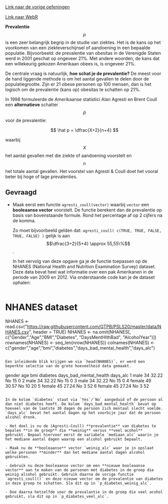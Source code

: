 <div class="text-end">
    <a class="btn btn-filled with-icon" href="https://dodona.be/nl/courses/2690" target="_blank"><i class="mdi mdi-backburger mdi-24" title="link"></i>Link naar de vorige oefeningen</a>
</div>

<div class="text-end" style="margin-top:15px">
    <a class="btn btn-filled with-icon" href="https://webr.r-wasm.org/latest/" target="_blank"><i class="mdi mdi-cloud-tags mdi-24" title="link"></i>Link naar WebR</a>
</div>

**Prevalentie** $$p$$ is een zeer belangrijk begrip in de studie van ziektes. Het is de kans op het voorkomen van een ziekteverschijnsel of aandoening in een bepaalde populatie. Bijvoorbeeld: de prevalentie van obesitas in de Verenigde Staten werd in 2001 geschat op ongeveer 21%. Met andere woorden, de kans dat een willekeurig gekozen Amerikaan obees is, is ongeveer 21%.

De centrale vraag is natuurlijk, **hoe schat je de prevalentie?** De meest voor de hand liggende methode is om het aantal gevallen te delen door de populatiegrootte. Zijn er 21 obese personen op 100 mensen, dan is het logisch om de prevalentie (kans op) obesitas te schatten op 21%.

In 1998 formuleerde de Amerikaanse statistici Alan Agresti en Brent Coull een **alternatieve** schatter $$\hat p$$ voor de prevalentie:

$$
\hat p = \dfrac{X+2}{n+4}
$$

waarbij $$X$$ het aantal gevallen met die ziekte of aandoening voorstelt en $$n$$ het totale aantal gevallen. Het voorstel van Agresti & Coull doet het vooral beter bij hoge of lage prevalenties.

## Gevraagd

- Maak eerst een functie `agresti_coull(vector)` waarbij `vector` een **booleaanse vector** voorstelt. De functie berekent dan de prevalentie op basis van bovenstaande formule. Rond het percentage af op 2 cijfers na de komma.

  Zo moet bijvoorbeeld gelden dat: `agresti_coull( c(TRUE, TRUE, FALSE, TRUE, FALSE) )` gelijk is aan $$\dfrac{3+2}{5+4} \approx 55,55\%$$.

  In het vervolg van deze opgave ga je de functie toepassen op de NHANES (National Health and Nutrition Examination Survey) dataset. Deze data bevat heel wat informatie over een pak Amerikanen in de periode van 2009 en 2012. Via onderstaande code kan je de dataset ophalen:

  ```R
# NHANES dataset
NHANES <- read.csv("https://raw.githubusercontent.com/GTPB/PSLS20/master/data/NHANES.csv",
                 header = TRUE)
NHANES <- na.omit(NHANES[, c("Gender","Age","BMI","Diabetes", "DaysMentHlthBad", "AlcoholYear")])
rownames(NHANES) <- seq_len(nrow(NHANES))
colnames(NHANES) <- c("gender","age","bmi","diabetes","days_bad_mental_health","days_alc")
  ```

  Een inleidende blik krijgen we via `head(NHANES)`, er werd een beperkte selectie van de grote hoeveelheid data gemaakt.
  ```
  gender age   bmi diabetes days_bad_mental_health days_alc
1   male  34 32.22       No                     15        0
2   male  34 32.22       No                     15        0
3   male  34 32.22       No                     15        0
4 female  49 30.57       No                     10       20
5 female  45 27.24       No                      3       52
6 female  45 27.24       No                      3       52
  ```

  In de kolom `diabetes` staat via `Yes`/`No` aangeduid of de persoon al dan niet diabetes heeft. De kolom `days_bad_mental_health` bevat op hoeveel van de laatste 30 dagen de persoon zich mentaal slecht voelde. `days_alc` bevat het aantal dagen op het voorbije jaar dat de persoon alcohol dronk.

- Het doel is nu de (Agresti-Coull) **prevalentie** van diabetes te bepalen **in de groep** die **weinig** versus **veel acohol** gebruikt. Bepaal hiervoor eerst de variabele `mediaan_alc` waarin je het mediane aantal dagen waarop een alcohol gebruikt bepaalt.

- Maak nu de **booleaanse** vector `weinig_alc` waar je in opslaat welke personen **minder** dan het mediane aantal dagen alcohol gebruikten.

- Gebruik nu deze booleaanse vector om een **nieuwe booleaanse vector** aan te maken van de personen met diabetes in de groep die weinig alcohol gebruikt. Gebruik daarna de vorige functie `agresti_coull()` en deze nieuwe vector om de prevalentie van diabetes in deze groep te schatten. Sla dit op in `p_diabetes_weinig_alc`.

- Doe daarna hetzelfde voor de prevalantie in de groep die veel acohol gebruikt, sla dit op in `p_diabetes_veel_alc`.